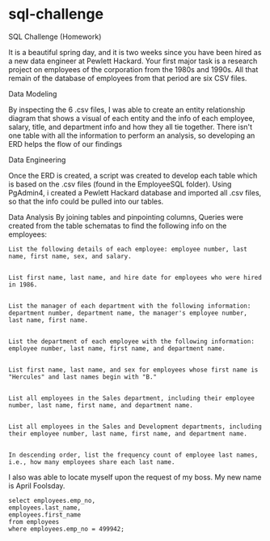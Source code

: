 # sql-challenge
SQL Challenge (Homework)

It is a beautiful spring day, and it is two weeks since you have been hired as a new data engineer at Pewlett Hackard. Your first major task is a research project on employees of the corporation from the 1980s and 1990s. All that remain of the database of employees from that period are six CSV files.

Data Modeling

By inspecting the 6 .csv files, I was able to create an entity relationship diagram that shows a visual of each entity and the info of each employee, salary, title, and department info and how they all tie together. There isn't one table with all the information to perform an analysis, so developing an ERD helps the flow of our findings

Data Engineering

Once the ERD is created, a script was created to develop each table which is based on the .csv files (found in the EmployeeSQL folder). Using PgAdmin4, i created a Pewlett Hackard database and imported all .csv files, so that the info could be pulled into our tables.

Data Analysis
By joining tables and pinpointing columns, Queries were created from the table schematas to find the following info on the employees:

    List the following details of each employee: employee number, last name, first name, sex, and salary.


    List first name, last name, and hire date for employees who were hired in 1986.


    List the manager of each department with the following information: department number, department name, the manager's employee number, last name, first name.


    List the department of each employee with the following information: employee number, last name, first name, and department name.


    List first name, last name, and sex for employees whose first name is "Hercules" and last names begin with "B."


    List all employees in the Sales department, including their employee number, last name, first name, and department name.


    List all employees in the Sales and Development departments, including their employee number, last name, first name, and department name.


    In descending order, list the frequency count of employee last names, i.e., how many employees share each last name.

I also was able to locate myself upon the request of my boss. My new name is April Foolsday.
    
    select employees.emp_no, 
    employees.last_name,
    employees.first_name
    from employees
    where employees.emp_no = 499942;    